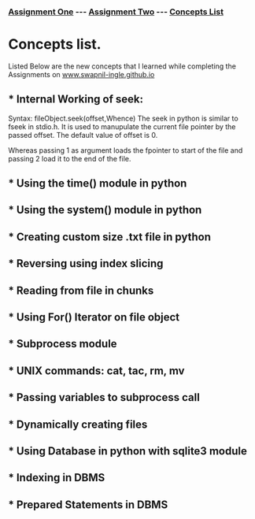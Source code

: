 ### [Assignment One](https://swapnil-ingle.github.io)  ---     [Assignment Two](https://swapnil-ingle.github.io/Ass2) --- [Concepts List](https://swapnil-ingle.github.io/Concepts)

# Concepts list.

Listed Below are the new concepts that I learned while completing the Assignments on www.swapnil-ingle.github.io

## * Internal Working of seek:
Syntax: fileObject.seek(offset,Whence)
The seek in python is similar to fseek in stdio.h. It is used to manupulate the current file pointer by the passed offset. The default value of offset is 0.

Whereas passing 1 as argument loads the fpointer to start of the file and passing 2 load it to the end of the file.

## * Using the time() module in python
## * Using the system() module in python
## * Creating custom size .txt file in python
## * Reversing using index slicing
## * Reading from file in chunks
## * Using For() Iterator on file object
## * Subprocess module
## * UNIX commands: cat, tac, rm, mv
## * Passing variables to subprocess call
## * Dynamically creating files
## * Using Database in python with sqlite3 module
## * Indexing in DBMS
## * Prepared Statements in DBMS
